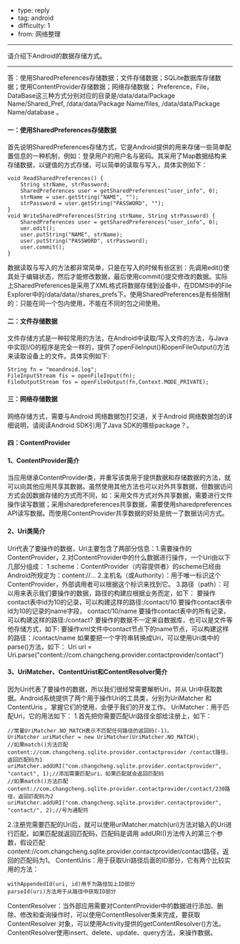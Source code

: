 - type: reply
- tag: android
- difficulty:  1
- from: 网络整理

--------

请介绍下Android的数据存储方式。

---------

答：使用SharedPreferences存储数据；文件存储数据；SQLite数据库存储数据；使用ContentProvider存储数据；网络存储数据；
Preference，File， DataBase这三种方式分别对应的目录是/data/data/Package Name/Shared_Pref, /data/data/Package Name/files, /data/data/Package Name/database 。
#### 一：使用SharedPreferences存储数据
首先说明SharedPreferences存储方式，它是Android提供的用来存储一些简单配置信息的一种机制，例如：登录用户的用户名与密码。其采用了Map数据结构来存储数据，以键值的方式存储，可以简单的读取与写入，具体实例如下：
```  
void ReadSharedPreferences() {
	String strName, strPassword;
	SharedPreferences user = getSharedPreferences("user_info", 0);
	strName = user.getString("NAME", "");
	strPassword = user.getString("PASSWORD", "");
}
void WriteSharedPreferences(String strName, String strPassword) {
	SharedPreferences user = getSharedPreferences("user_info", 0);
	uer.edit();
	user.putString("NAME", strName);
	user.putString("PASSWORD", strPassword);
	user.commit();
}
```
数据读取与写入的方法都非常简单，只是在写入的时候有些区别：先调用edit()使其处于编辑状态，然后才能修改数据，最后使用commit()提交修改的数据。实际上SharedPreferences是采用了XML格式将数据存储到设备中，在DDMS中的File Explorer中的/data/data/<package name>/shares_prefs下。使用SharedPreferences是有些限制的：只能在同一个包内使用，不能在不同的包之间使用。
#### 二：文件存储数据
文件存储方式是一种较常用的方法，在Android中读取/写入文件的方法，与Java中实现I/O的程序是完全一样的，提供了openFileInput()和openFileOutput()方法来读取设备上的文件。具体实例如下:
```  
String fn = "moandroid.log";
FileInputStream fis = openFileInput(fn);
FileOutputStream fos = openFileOutput(fn,Context.MODE_PRIVATE);
```
#### 三：网络存储数据
网络存储方式，需要与Android 网络数据包打交道，关于Android 网络数据包的详细说明，请阅读Android SDK引用了Java SDK的哪些package？。
#### 四：ContentProvider
#### 1、ContentProvider简介
当应用继承ContentProvider类，并重写该类用于提供数据和存储数据的方法，就可以向其他应用共享其数据。虽然使用其他方法也可以对外共享数据，但数据访问方式会因数据存储的方式而不同，如：采用文件方式对外共享数据，需要进行文件操作读写数据；采用sharedpreferences共享数据，需要使用sharedpreferences API读写数据。而使用ContentProvider共享数据的好处是统一了数据访问方式。
#### 2、Uri类简介
Uri代表了要操作的数据，Uri主要包含了两部分信息：1.需要操作的ContentProvider，2.对ContentProvider中的什么数据进行操作，一个Uri由以下几部分组成：
1.scheme：ContentProvider（内容提供者）的scheme已经由Android所规定为：content://…
2.主机名（或Authority）：用于唯一标识这个ContentProvider，外部调用者可以根据这个标识来找到它。
3.路径（path）：可以用来表示我们要操作的数据，路径的构建应根据业务而定，如下：
要操作contact表中id为10的记录，可以构建这样的路径:/contact/10
要操作contact表中id为10的记录的name字段， contact/10/name
要操作contact表中的所有记录，可以构建这样的路径:/contact?
要操作的数据不一定来自数据库，也可以是文件等他存储方式，如下:
要操作xml文件中contact节点下的name节点，可以构建这样的路径：/contact/name
如果要把一个字符串转换成Uri，可以使用Uri类中的parse()方法，如下：
Uri uri = Uri.parse("content://com.changcheng.provider.contactprovider/contact")
#### 3、UriMatcher、ContentUrist和ContentResolver简介
因为Uri代表了要操作的数据，所以我们很经常需要解析Uri，并从 Uri中获取数据。Android系统提供了两个用于操作Uri的工具类，分别为UriMatcher 和ContentUris 。掌握它们的使用，会便于我们的开发工作。
UriMatcher：用于匹配Uri，它的用法如下：
1.首先把你需要匹配Uri路径全部给注册上，如下：
```  
//常量UriMatcher.NO_MATCH表示不匹配任何路径的返回码(-1)。
UriMatcher uriMatcher = new UriMatcher(UriMatcher.NO_MATCH);
//如果match()方法匹配content://com.changcheng.sqlite.provider.contactprovider /contact路径，返回匹配码为1
uriMatcher.addURI("com.changcheng.sqlite.provider.contactprovider", "contact", 1);//添加需要匹配uri，如果匹配就会返回匹配码
//如果match()方法匹配 content://com.changcheng.sqlite.provider.contactprovider/contact/230路径，返回匹配码为2
uriMatcher.addURI("com.changcheng.sqlite.provider.contactprovider", "contact/", 2);//号为通配符
```
2.注册完需要匹配的Uri后，就可以使用uriMatcher.match(uri)方法对输入的Uri进行匹配，如果匹配就返回匹配码，匹配码是调用 addURI()方法传入的第三个参数，假设匹配 content://com.changcheng.sqlite.provider.contactprovider/contact路径，返回的匹配码为1。
ContentUris：用于获取Uri路径后面的ID部分，它有两个比较实用的方法：
```  
withAppendedId(uri, id)用于为路径加上ID部分
parseId(uri)方法用于从路径中获取ID部分
```
ContentResolver：当外部应用需要对ContentProvider中的数据进行添加、删除、修改和查询操作时，可以使用ContentResolver类来完成，要获取ContentResolver 对象，可以使用Activity提供的getContentResolver()方法。 ContentResolver使用insert、delete、update、query方法，来操作数据。

